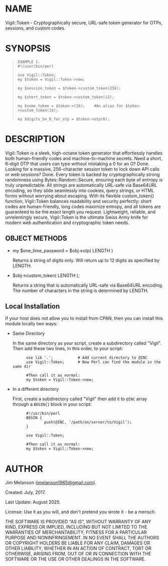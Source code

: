 # NAME

Vigil::Token - Cryptographically secure, URL-safe token generator for OTPs, sessions, and custom codes.

# SYNOPSIS

>     EXAMPLE 1.
>     #!/user/bin/perl
>         
>     use Vigil::Token;
>     my $token = Vigil::Token->new;
>         
>     my $session_token = $token->custom_token(256);
>         
>     my $short_token = $token->custom_token(12);
>         
>     my $some_token = $token->(16);    #An alias for $token->custom_token(16);
>         
>     my $digits_be_6_for_otp = $token->otp(6);

# DESCRIPTION

Vigil::Token is a sleek, high-octane token generator that effortlessly handles both human-friendly codes and 
machine-to-machine secrets. Need a short, 6-digit OTP that users can type without mistaking a 0 for an O? 
Done. Looking for a massive, 256-character session token to lock down API calls or web sessions? Done. 
Every token is backed by cryptographically strong randomness using Bytes::Random::Secure, ensuring each 
byte of entropy is truly unpredictable. All strings are automatically URL-safe via Base64URL encoding, 
so they slide seamlessly into cookies, query strings, or HTML forms without worrying about escaping. With 
its flexible custom\_token() function, Vigil::Token balances readability and security perfectly: short codes 
are human-friendly, long codes maximize entropy, and all tokens are guaranteed to be the exact length you 
request. Lightweight, reliable, and unrelentingly secure, Vigil::Token is the ultimate Swiss Army knife for 
modern web authentication and cryptographic token needs.

## OBJECT METHODS

- my $one\_time\_password = $obj->otp( LENGTH )

    Returns a string of digits only. Will return up to 12 digits as specified by LENGTH.

- $obj->custom\_token( LENGTH );

    Returns a string that is automatically URL-safe via Base64URL encoding. The number of characters in the string is determined by LENGTH.

## Local Installation

If your host does not allow you to install from CPAN, then you can install this module locally two ways:

- Same Directory

    In the same directory as your script, create a subdirectory called "Vigil". Then add these two lines, in this order, to your script:

            use lib '.';           # Add current directory to @INC
            use Vigil::Token;      # Now Perl can find the module in the same dir
            
            #Then call it as normal:
            my $token = Vigil::Token->new;

- In a different directory

    First, create a subdirectory called "Vigil" then add it to `@INC` array through a `BEGIN{}` block in your script:

            #!/usr/bin/perl
            BEGIN {
                    push(@INC, '/path/on/server/to/Vigil');
            }
            
            use Vigil::Token;
            
            #Then call it as normal:
            my $token = Vigil::Token->new;

# AUTHOR

Jim Melanson (jmelanson1965@gmail.com).

Created: July, 2017.

Last Update: August 2025.

License: Use it as you will, and don't pretend you wrote it - be a mensch.

THE SOFTWARE IS PROVIDED "AS IS", WITHOUT WARRANTY OF ANY KIND, EXPRESS OR IMPLIED, INCLUDING
BUT NOT LIMITED TO THE WARRANTIES OF MERCHANTABILITY, FITNESS FOR A PARTICULAR PURPOSE AND
NONINFRINGEMENT. IN NO EVENT SHALL THE AUTHORS OR COPYRIGHT HOLDERS BE LIABLE FOR ANY CLAIM,
DAMAGES OR OTHER LIABILITY, WHETHER IN AN ACTION OF CONTRACT, TORT OR OTHERWISE, ARISING FROM,
OUT OF OR IN CONNECTION WITH THE SOFTWARE OR THE USE OR OTHER DEALINGS IN THE SOFTWARE.
